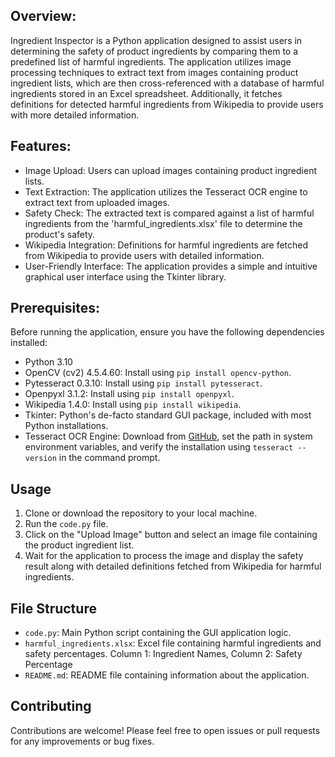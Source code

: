 ## Overview:
Ingredient Inspector is a Python application designed to assist users in determining the safety of product ingredients by comparing them to a predefined list of harmful ingredients. 
The application utilizes image processing techniques to extract text from images containing product ingredient lists, which are then cross-referenced with a database of harmful ingredients 
stored in an Excel spreadsheet. Additionally, it fetches definitions for detected harmful ingredients from Wikipedia to provide users with more detailed information.

## Features:
- Image Upload: Users can upload images containing product ingredient lists.
- Text Extraction: The application utilizes the Tesseract OCR engine to extract text from uploaded images.
- Safety Check: The extracted text is compared against a list of harmful ingredients from the 'harmful_ingredients.xlsx' file to determine the product's safety.
- Wikipedia Integration: Definitions for harmful ingredients are fetched from Wikipedia to provide users with detailed information.
- User-Friendly Interface: The application provides a simple and intuitive graphical user interface using the Tkinter library.

## Prerequisites:
Before running the application, ensure you have the following dependencies installed:
- Python 3.10
- OpenCV (cv2) 4.5.4.60: Install using `pip install opencv-python`.
- Pytesseract 0.3.10: Install using `pip install pytesseract`.
- Openpyxl 3.1.2: Install using `pip install openpyxl`.
- Wikipedia 1.4.0: Install using `pip install wikipedia`.
- Tkinter: Python's de-facto standard GUI package, included with most Python installations.
- Tesseract OCR Engine: Download from [GitHub](https://github.com/UB-Mannheim/tesseract/wiki), set the path in system environment variables, and verify the installation using `tesseract --version` in the command prompt.

## Usage
1. Clone or download the repository to your local machine.
2. Run the `code.py` file.
3. Click on the "Upload Image" button and select an image file containing the product ingredient list.
4. Wait for the application to process the image and display the safety result along with detailed definitions fetched from Wikipedia for harmful ingredients.

## File Structure
- `code.py`: Main Python script containing the GUI application logic.
- `harmful_ingredients.xlsx`: Excel file containing harmful ingredients and safety percentages. Column 1: Ingredient Names, Column 2: Safety Percentage
- `README.md`: README file containing information about the application.

## Contributing
Contributions are welcome! Please feel free to open issues or pull requests for any improvements or bug fixes.
